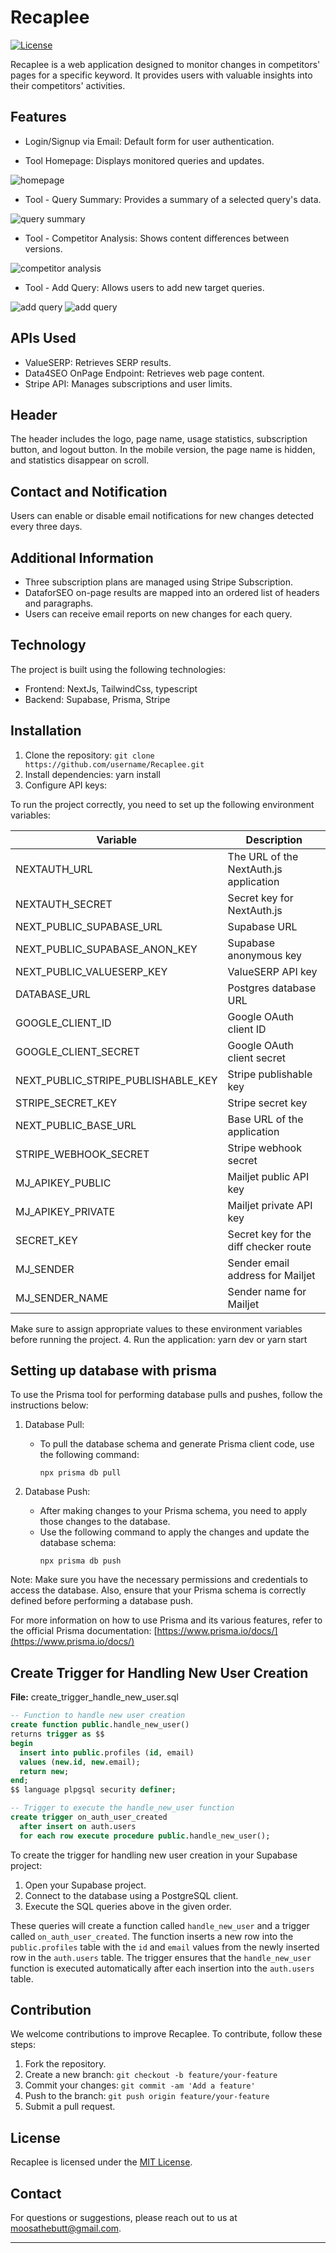 # Recaplee
[![License](https://img.shields.io/badge/license-MIT-blue.svg)](LICENSE)

Recaplee is a web application designed to monitor changes in competitors' pages for a specific keyword. It provides users with valuable insights into their competitors' activities.

## Features

- Login/Signup via Email: Default form for user authentication.

- Tool Homepage: Displays monitored queries and updates.

![homepage](images/dashboard.png)
- Tool - Query Summary: Provides a summary of a selected query's data.  
  
![query summary](images/query-summary.png)
- Tool - Competitor Analysis: Shows content differences between versions.  
  
![competitor analysis](images/competitor.png)  

- Tool - Add Query: Allows users to add new target queries.  

![add query](images/step1.png)
![add query](images/step2.png)


## APIs Used

- ValueSERP: Retrieves SERP results.
- Data4SEO OnPage Endpoint: Retrieves web page content.
- Stripe API: Manages subscriptions and user limits.

## Header

The header includes the logo, page name, usage statistics, subscription button, and logout button. In the mobile version, the page name is hidden, and statistics disappear on scroll.

## Contact and Notification

Users can enable or disable email notifications for new changes detected every three days.

## Additional Information

- Three subscription plans are managed using Stripe Subscription.
- DataforSEO on-page results are mapped into an ordered list of headers and paragraphs.
- Users can receive email reports on new changes for each query.

## Technology

The project is built using the following technologies:

- Frontend: NextJs, TailwindCss, typescript
- Backend: Supabase, Prisma, Stripe 

## Installation

1. Clone the repository: `git clone https://github.com/username/Recaplee.git`
2. Install dependencies: yarn install
3. Configure API keys: 

To run the project correctly, you need to set up the following environment variables:

| Variable                    | Description                                      |
| --------------------------- | ------------------------------------------------ |
| NEXTAUTH_URL                | The URL of the NextAuth.js application           |
| NEXTAUTH_SECRET             | Secret key for NextAuth.js                       |
| NEXT_PUBLIC_SUPABASE_URL    | Supabase URL                                     |
| NEXT_PUBLIC_SUPABASE_ANON_KEY | Supabase anonymous key                          |
| NEXT_PUBLIC_VALUESERP_KEY   | ValueSERP API key                                |
| DATABASE_URL                | Postgres database URL                            |
| GOOGLE_CLIENT_ID            | Google OAuth client ID                           |
| GOOGLE_CLIENT_SECRET        | Google OAuth client secret                       |
| NEXT_PUBLIC_STRIPE_PUBLISHABLE_KEY | Stripe publishable key                   |
| STRIPE_SECRET_KEY           | Stripe secret key                                |
| NEXT_PUBLIC_BASE_URL        | Base URL of the application                      |
| STRIPE_WEBHOOK_SECRET       | Stripe webhook secret                            |
| MJ_APIKEY_PUBLIC            | Mailjet public API key                           |
| MJ_APIKEY_PRIVATE           | Mailjet private API key                          |
| SECRET_KEY                  | Secret key for the diff checker route             |
| MJ_SENDER                   | Sender email address for Mailjet                  |
| MJ_SENDER_NAME              | Sender name for Mailjet                          |

Make sure to assign appropriate values to these environment variables before running the project.
4. Run the application: yarn dev or yarn start


## Setting up database with prisma
To use the Prisma tool for performing database pulls and pushes, follow the instructions below:



1. Database Pull:
   - To pull the database schema and generate Prisma client code, use the following command:
     ```
     npx prisma db pull
     ```

2. Database Push:
   - After making changes to your Prisma schema, you need to apply those changes to the database.
   - Use the following command to apply the changes and update the database schema:
     ```
     npx prisma db push
     ```

Note: Make sure you have the necessary permissions and credentials to access the database. Also, ensure that your Prisma schema is correctly defined before performing a database push.

For more information on how to use Prisma and its various features, refer to the official Prisma documentation: [https://www.prisma.io/docs/](https://www.prisma.io/docs/)

## Create Trigger for Handling New User Creation
**File:** create_trigger_handle_new_user.sql

```sql
-- Function to handle new user creation
create function public.handle_new_user()
returns trigger as $$
begin
  insert into public.profiles (id, email)
  values (new.id, new.email);
  return new;
end;
$$ language plpgsql security definer;

-- Trigger to execute the handle_new_user function
create trigger on_auth_user_created
  after insert on auth.users
  for each row execute procedure public.handle_new_user();
```

To create the trigger for handling new user creation in your Supabase project:

1. Open your Supabase project.
2. Connect to the database using a PostgreSQL client.
3. Execute the SQL queries above in the given order.

These queries will create a function called `handle_new_user` and a trigger called `on_auth_user_created`. The function inserts a new row into the `public.profiles` table with the `id` and `email` values from the newly inserted row in the `auth.users` table. The trigger ensures that the `handle_new_user` function is executed automatically after each insertion into the `auth.users` table.
## Contribution

We welcome contributions to improve Recaplee. To contribute, follow these steps:

1. Fork the repository.
2. Create a new branch: `git checkout -b feature/your-feature`
3. Commit your changes: `git commit -am 'Add a feature'`
4. Push to the branch: `git push origin feature/your-feature`
5. Submit a pull request.

## License

Recaplee is licensed under the [MIT License](LICENSE).

## Contact



For questions or suggestions, please reach out to us at [moosathebutt@gmail.com](mailto:moosathebutt@gmail.com).

---

